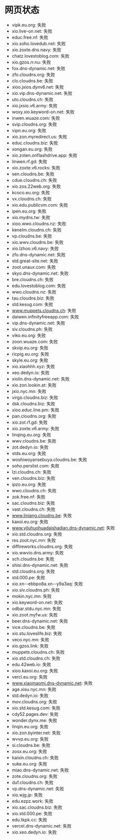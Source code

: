 # 网页状态
- vipk.eu.org: 失败
- xio.live-on.net: 失败
- educ.free.nf: 失败
- xio.soho.lovedub.net: 失败
- xio.zoxte.dns.navy: 失败
- chatz.lovestoblog.com: 失败
- xio.gzos.rr.nu: 失败
- fox.dns-dynamic.net: 失败
- zfo.cloudns.org: 失败
- clo.cloudns.be: 失败
- xioo.jxios.dynv6.net: 失败
- xio.vip.dns-dynamic.net: 失败
- uto.cloudns.ch: 失败
- xio.jxsio.v6.army: 失败
- woxy.xio.keyword-on.net: 失败
- inwen.wuaze.com: 失败
- svip.cloudns.org: 失败
- vipn.eu.org: 失败
- xio.zon.myredirect.us: 失败
- educ.cloudns.biz: 失败
- xongan.eu.org: 失败
- xio.zoten.onflashdrive.app: 失败
- linwen.rf.gd: 失败
- xio.zoxte.v6.rocks: 失败
- sen.cloudns.be: 失败
- cdue.cloudns.ch: 失败
- xio.zos.22web.org: 失败
- kcoco.eu.org: 失败
- vx.cloudns.ch: 失败
- xio.edu.publicvm.com: 失败
- ipen.eu.org: 失败
- xio.mydns.tw: 失败
- xioo.wwo.cloudns.nz: 失败
- kenelm.cloudns.ch: 失败
- vp.cloudns.be: 失败
- xio.wwv.cloudns.be: 失败
- xio.lzhoo.v6.navy: 失败
- zfo.dns-dynamic.net: 失败
- std.great-site.net: 失败
- zoot.unaux.com: 失败
- skyo.dns-dynamic.net: 失败
- bre.cloudns.ch: 失败
- edu.lovestoblog.com: 失败
- wwo.cloudns.nz: 失败
- tau.cloudns.biz: 失败
- std.kesug.com: 失败
- www.muppets.cloudns.ch: 失败
- daiwen.infinityfreeapp.com: 失败
- vip.dns-dynamic.net: 失败
- siv.cloudns.ph: 失败
- viko.eu.org: 失败
- zoon.wuaze.com: 失败
- skvip.eu.org: 失败
- ricpig.eu.org: 失败
- skyle.eu.org: 失败
- xio.xiaohhh.xyz: 失败
- xeo.dedyn.io: 失败
- xiolin.dns-dynamic.net: 失败
- xio.zon.lookin.at: 失败
- jxio.nyc.mn: 失败
- virgo.cloudns.biz: 失败
- dsk.cloudns.biz: 失败
- xioo.educ.line.pm: 失败
- pan.cloudns.org: 失败
- xio.zot.rf.gd: 失败
- xio.zoxte.v6.army: 失败
- linqing.eu.org: 失败
- wwv.cloudns.be: 失败
- zot.dedyn.io: 失败
- stds.eu.org: 失败
- woshiwoyansebuya.cloudns.be: 失败
- soho.perslist.com: 失败
- lzi.cloudns.ch: 失败
- ven.cloudns.biz: 失败
- ipzo.eu.org: 失败
- wwo.cloudns.ch: 失败
- zok.free.nf: 失败
- sac.cloudns.biz: 失败
- vast.cloudns.ch: 失败
- www.liniang.cloudns.be: 失败
- kaxoi.eu.org: 失败
- www.yiluhuohuadaishadian.dns-dynamic.net: 失败
- xio.std.cloudns.org: 失败
- res.zoot.nyc.mn: 失败
- diffireworks.cloudns.org: 失败
- xio.wwvio.dns.army: 失败
- sch.cloudns.be: 失败
- shisi.dns-dynamic.net: 失败
- std.cloudns.org: 失败
- std.000.pe: 失败
- xio.xn--ebbpo8a.xn--y9a3aq: 失败
- xio.siv.cloudns.ph: 失败
- mokin.nyc.mn: 失败
- xio.keyword-on.net: 失败
- odbar.stdu.nyc.mn: 失败
- xio.zoot.myfw.us: 失败
- beer.dns-dynamic.net: 失败
- vice.cloudns.be: 失败
- xio.stu.loveslife.biz: 失败
- veco.nyc.mn: 失败
- xio.gzos.link: 失败
- muppets.cloudns.ch: 失败
- xio.std.cloudns.ch: 失败
- edu.42web.io: 失败
- xioo.kaxoi.eu.org: 失败
- vercl.eu.org: 失败
- www.xiaomaomi.dns-dynamic.net: 失败
- age.xisu.nyc.mn: 失败
- std.dedyn.io: 失败
- mov.cloudns.org: 失败
- xio.std.kesug.com: 失败
- cdy52.pages.dev: 失败
- wonder.dynx.me: 失败
- linqin.eu.org: 失败
- xio.zon.byinter.net: 失败
- wvvp.eu.org: 失败
- si.cloudns.be: 失败
- zosx.eu.org: 失败
- kaixin.cloudns.ch: 失败
- suke.eu.org: 失败
- miao.dns-dynamic.net: 失败
- zote.cloudns.org: 失败
- duf.cloudns.ch: 失败
- vp.dns-dynamic.net: 失败
- xio.wjg.jp: 失败
- edu.ezpz.work: 失败
- xio.sac.cloudns.biz: 失败
- xio.std.000.pe: 失败
- edu.tkpk.cc: 失败
- vercel.dns-dynamic.net: 失败
- xio.xeo.dedyn.io: 失败
